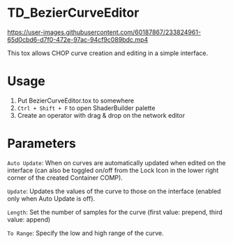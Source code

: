 # TD_BezierCurveEditor



https://user-images.githubusercontent.com/60187867/233824961-65d0cbd6-d7f0-472e-97ac-94cf9c089bdc.mp4


This tox allows CHOP curve creation and editing in a simple interface.


# Usage
1. Put BezierCurveEditor.tox to somewhere
2. `Ctrl + Shift + F` to open ShaderBuilder palette
3. Create an operator with drag & drop on the network editor

# Parameters
`Auto Update`: When on curves are automatically updated when edited on the interface (can also be toggled on/off from the Lock Icon in the lower right corner of the created Container COMP).

`Update`: Updates the values of the curve to those on the interface (enabled only when Auto Update is off).

`Length`: Set the number of samples for the curve (first value: prepend, third value: append)

`To Range`: Specify the low and high range of the curve.
